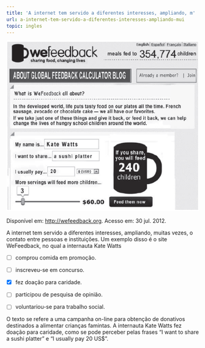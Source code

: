 ```yaml
---
title: 'A internet tem servido a diferentes interesses, ampliando, m'
url: a-internet-tem-servido-a-diferentes-interesses-ampliando-mui
topic: ingles
---
```



![](b529af4d-2c5f-94b1-9aff-5455bc7c9254.png)

Disponível em: http://wefeedback.org. Acesso em: 30 jul. 2012.

A internet tem servido a diferentes interesses, ampliando, muitas vezes, o contato entre pessoas e instituições. Um exemplo disso é o site WeFeedback, no qual a internauta Kate Watts



- [ ] comprou comida em promoção.
- [ ] inscreveu-se em concurso.
- [x] fez doação para caridade.
- [ ] participou de pesquisa de opinião.
- [ ] voluntariou-se para trabalho social.


O texto se refere a uma campanha on-line para obtenção de donativos destinados a alimentar crianças famintas. A internauta Kate Watts fez doação para caridade, como se pode perceber pelas frases “I want to share a sushi platter” e “I usually pay 20 US$”.
